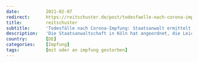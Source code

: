 ```yaml
---
date:          2021-02-07
redirect:      https://reitschuster.de/post/todesfaelle-nach-corona-impfung-staatsanwalt-ermittelt/
title:         reitschuster
subtitle:      'Todesfälle nach Corona-Impfung: Staatsanwalt ermittelt'
description:   'Die Staatsanwaltschaft in Köln hat angeordnet, die Leichen von drei Menschen zu obduzieren, die nach einer Corona-Impfung gestorben sind. Begründung: Ein Zusammenhang zwischen Impfung und Tod sei nicht auszuschließen.'
country:       [DE]
categories:    [Impfung]
tags:          [mit oder an impfung gestorben]
---
```

